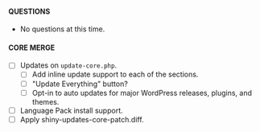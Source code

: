 #### QUESTIONS
- No questions at this time.

#### CORE MERGE
- [ ] Updates on `update-core.php`.
    - [ ] Add inline update support to each of the sections.
    - [ ] "Update Everything" button?
    - [ ] Opt-in to auto updates for major WordPress releases, plugins, and themes.
- [ ] Language Pack install support.
- [ ] Apply shiny-updates-core-patch.diff.
